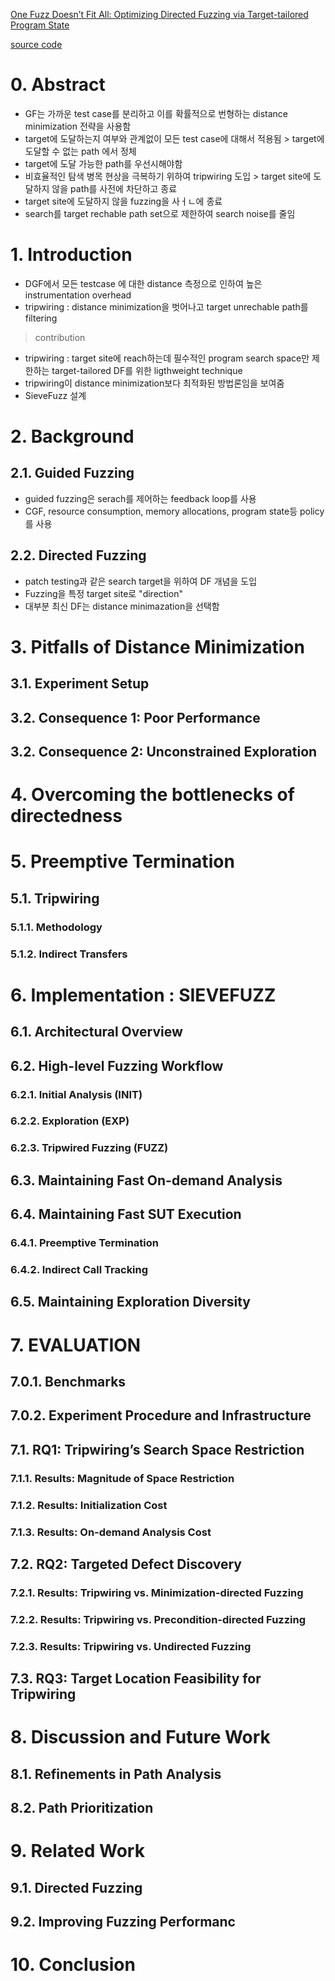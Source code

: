 [One Fuzz Doesn’t Fit All: Optimizing Directed Fuzzing via Target-tailored Program State](https://dl.acm.org/doi/pdf/10.1145/3564625.3564643)


[source code](https://github.com/HexHive/SieveFuzz)

# 0. Abstract
- GF는 가까운 test case를 분리하고 이를 확률적으로 번형하는 distance minimization 전략을 사용함
- target에 도달하는지 여부와 관계없이 모든 test case에 대해서 적용됨 > target에 도달할 수 없는 path 에서 정체
- target에 도달 가능한 path를 우선시해야함
- 비효율적인 탐색 병목 현상을 극복하기 위하여 tripwiring 도입 > target site에 도달하지 않을 path를 사전에 차단하고 종료
- target site에 도달하지 않을 fuzzing을 사ㅓㄴ에 종료
- search를 target rechable path set으로 제한하여 search noise를 줄임
# 1. Introduction
- DGF에서 모든 testcase 에 대한 distance 측정으로 인하여 높은 instrumentation overhead
- tripwiring : distance minimization을 벗어나고 target unrechable path를 filtering

> contribution
- tripwiring : target site에 reach하는데 필수적인 program search space만 제한하는 target-tailored DF를 위한 ligthweight technique
- tripwiring이 distance minimization보다 최적화된 방법론임을 보여줌
- SieveFuzz 설계
# 2. Background
## 2.1. Guided Fuzzing
- guided fuzzing은 serach를 제어하는 feedback loop를 사용
- CGF, resource consumption, memory allocations, program state등 policy를 사용
## 2.2. Directed Fuzzing
- patch testing과 같은 search target을 위하여 DF 개념을 도입
- Fuzzing을 특정 target site로 "direction"
- 대부분 최신 DF는  distance minimazation을 선택함 
# 3. Pitfalls of Distance Minimization
## 3.1. Experiment Setup
## 3.2. Consequence 1: Poor Performance
## 3.2. Consequence 2: Unconstrained Exploration
# 4. Overcoming the bottlenecks of directedness
# 5. Preemptive Termination
## 5.1. Tripwiring
### 5.1.1. Methodology
### 5.1.2. Indirect Transfers
# 6. Implementation : SIEVEFUZZ
## 6.1.  Architectural Overview
## 6.2. High-level Fuzzing Workflow
### 6.2.1. Initial Analysis (INIT)
### 6.2.2. Exploration (EXP)
### 6.2.3. Tripwired Fuzzing (FUZZ)
## 6.3. Maintaining Fast On-demand Analysis
## 6.4. Maintaining Fast SUT Execution
### 6.4.1. Preemptive Termination
### 6.4.2. Indirect Call Tracking
## 6.5. Maintaining Exploration Diversity
# 7. EVALUATION
## 7.0.1. Benchmarks
## 7.0.2. Experiment Procedure and Infrastructure
## 7.1. RQ1: Tripwiring’s Search Space Restriction
### 7.1.1. Results: Magnitude of Space Restriction
### 7.1.2. Results: Initialization Cost
### 7.1.3. Results: On-demand Analysis Cost
## 7.2. RQ2: Targeted Defect Discovery
### 7.2.1. Results: Tripwiring vs. Minimization-directed Fuzzing
### 7.2.2. Results: Tripwiring vs. Precondition-directed Fuzzing
### 7.2.3. Results: Tripwiring vs. Undirected Fuzzing
## 7.3. RQ3: Target Location Feasibility for Tripwiring
# 8. Discussion and Future Work
## 8.1. Refinements in Path Analysis
## 8.2. Path Prioritization
# 9. Related Work
## 9.1. Directed Fuzzing
## 9.2. Improving Fuzzing Performanc
# 10. Conclusion
